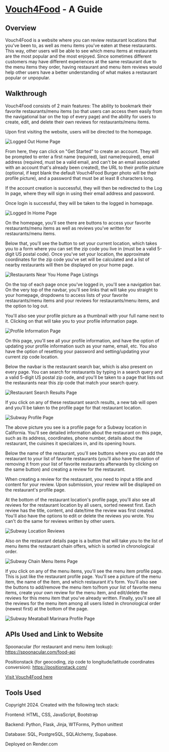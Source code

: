 # [Vouch4Food](https://vouch4food.onrender.com) - A Guide

## Overview

Vouch4Food is a website where you can review restaurant locations that you've been to, as well as menu items you've eaten at these
restaurants. This way, other users will be able to see which menu items at restaurants are the most popular and the most enjoyed.
Since sometimes different customers may have different experiences at the same restaurant due to the menu items they order, having
restaurant and menu item reviews would help other users have a better understanding of what makes a restaurant popular or unpopular.

## Walkthrough

Vouch4Food consists of 2 main features: The ability to bookmark their favorite restaurants/menu items (so that users can access them easily
from the navigational bar on the top of every page) and the ability for users to create, edit, and delete their own reviews for restaurants/menu items.

Upon first visiting the website, users will be directed to the homepage.

![Logged Out Home Page](/static/images/logged_out_home.png)

From here, they can click on "Get Started" to create an account. They will be prompted to enter a first name (required), last name(required), email address (required, must be a valid email, and can't be an email associated with an account that's already been created), the URL to their profile picture (optional, if kept blank the default Vouch4Food Burger photo will be their profile picture), and a password that must be at least 8 characters long.

If the account creation is successful, they will then be redirected to the Log In page, where they will sign in using their email address and password. 

Once login is successful, they will be taken to the logged in homepage.

![Logged In Home Page](/static/images/logged_in_home.png)

On the homepage, you'll see there are buttons to access your favorite restaurants/menu items as well as reviews you've written for restaurants/menu items. 

Below that, you'll see the button to set your current location, which takes you to a form where you can set the zip code you live in (must be a valid 5-digit US postal code). Once you've set your location, the approximate coordinates for the zip code you've set will be calculated and a list of nearby restaurants will then be displayed on your home page.

![Restaurants Near You Home Page Listings](/static/images/restaurants_near_you.png)

On the top of each page once you've logged in, you'll see a navigation bar. On the very top of the navbar, you'll see links that will take you straight to your homepage, dropdowns to access lists of your favorite restaurants/menu items and your reviews for restaurants/menu items, and the option to log out.

You'll also see your profile picture as a thumbnail with your full name next to it. Clicking on that will take you to your profile information page.

![Profile Information Page](/static/images/profile_info.png)

On this page, you'll see all your profile information, and have the option of updating your profile information such as your name, email, etc. You also have the option of resetting your password and setting/updating your current zip code location.

Below the navbar is the restaurant search bar, which is also present on every page. You can search for restaurants by typing in a search query and a valid 5-digit US postal zip code, and you'll be taken to a page that lists out the restaurants near this zip code that match your search query.

![Restaurant Search Results Page](/static/images/restaurant_search.png)

If you click on any of these restaurant search results, a new tab will open and you'll be taken to the profile page for that restaurant location.

![Subway Profile Page](/static/images/restaurant_details.png)

The above picture you see is a profile page for a Subway location in California. You'll see detailed information about the restaurant on this page, such as its address, coordinates, phone number, details about the restaurant, the cuisines it specializes in, and its opening hours.

Below the name of the restaurant, you'll see buttons where you can add the restaurant to your list of favorite restaurants (you'll also have the option of removing it from your list of favorite restaurants afterwards by clicking on the same button) and creating a review for the restaurant. 

When creating a review for the restaurant, you need to input a title and content for your review. Upon submission, your review will be displayed on the restaurant's profile page.

At the bottom of the restaurant location's profile page, you'll also see all reviews for the restaurant location by all users, sorted newest first. Each review has the title, content, and date/time the review was first created. You'll also have the options to edit or delete the reviews you wrote. You can't do the same for reviews written by other users.

![Subway Location Reviews](/static/images/restaurant_review.png)

Also on the restaurant details page is a button that will take you to the list of menu items the restaurant chain offers, which is sorted in chronological order.

![Subway Chain Menu Items Page ](/static/images/menu_item_search.png)

If you click on any of the menu items, you'll see the menu item profile page. This is just like the restaurant profile page. You'll see a picture of the menu item, the name of the item, and which restaurant it's form. You'll also see the buttons to add/remove the menu item to/from your list of favorite menu items, create your own review for the menu item, and edit/delete the reviews for this menu item that you've already written. Finally, you'll see all the reviews for the menu item among all users listed in chronological order (newest first) at the bottom of the page.

![Subway Meataball Marinara Profile Page](/static/images/menu_item_details_review.png)

## APIs Used and Link to Website

Spoonacular (for restaurant and menu item lookup): https://spoonacular.com/food-api

Positionstack (for geocoding, zip code to longitude/latitude coordinates conversion): https://positionstack.com/ 

[Visit Vouch4Food here](https://vouch4food.onrender.com)

## Tools Used

Copyright 2024. Created with the following tech stack:

Frontend: HTML, CSS, JavaScript, Bootstrap

Backend: Python, Flask, Jinja, WTForms, Python unittest

Database: SQL, PostgreSQL, SQLAlchemy, Supabase.

Deployed on Render.com
